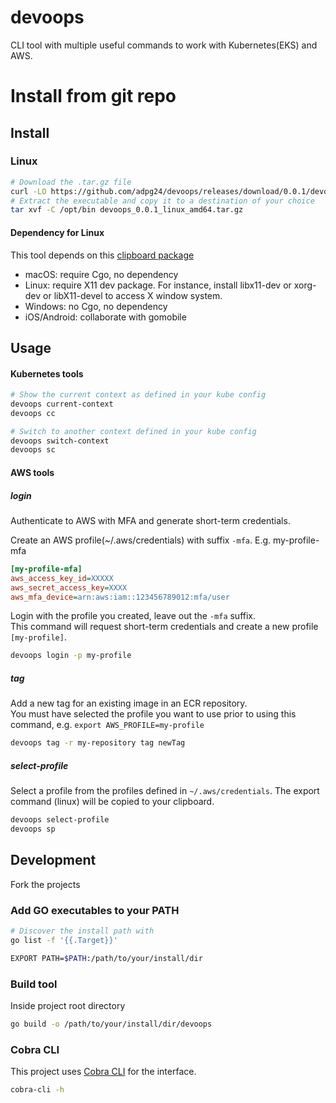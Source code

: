 # devoops
CLI tool with multiple useful commands to work with Kubernetes(EKS) and AWS.

# Install from git repo

## Install

### Linux
```bash
# Download the .tar.gz file
curl -LO https://github.com/adpg24/devoops/releases/download/0.0.1/devoops_0.0.1_linux_amd64.tar.gz
# Extract the executable and copy it to a destination of your choice
tar xvf -C /opt/bin devoops_0.0.1_linux_amd64.tar.gz
```

#### Dependency for Linux
This tool depends on this [clipboard package](https://pkg.go.dev/golang.design/x/clipboard)

- macOS: require Cgo, no dependency
- Linux: require X11 dev package. For instance, install libx11-dev or xorg-dev or libX11-devel to access X window system.
- Windows: no Cgo, no dependency
- iOS/Android: collaborate with gomobile

## Usage

#### Kubernetes tools

```bash
# Show the current context as defined in your kube config
devoops current-context
devoops cc

# Switch to another context defined in your kube config
devoops switch-context
devoops sc
```

#### AWS tools

##### login
Authenticate to AWS with MFA and generate short-term credentials.

Create an AWS profile(~/.aws/credentials) with suffix `-mfa`. E.g. my-profile-mfa
```ini
[my-profile-mfa]
aws_access_key_id=XXXXX
aws_secret_access_key=XXXX
aws_mfa_device=arn:aws:iam::123456789012:mfa/user
```
Login with the profile you created, leave out the `-mfa` suffix.\
This command will request short-term credentials and create a new profile `[my-profile]`.
```bash
devoops login -p my-profile
```

##### tag

Add a new tag for an existing image in an ECR repository.\
You must have selected the profile you want to use prior to using this command, e.g. `export AWS_PROFILE=my-profile`

```bash
devoops tag -r my-repository tag newTag
```

##### select-profile

Select a profile from the profiles defined in `~/.aws/credentials`. The export command (linux) will be copied to your clipboard.
```bash
devoops select-profile
devoops sp
```

## Development

Fork the projects

### Add GO executables to your PATH
```bash
# Discover the install path with
go list -f '{{.Target}}'

EXPORT PATH=$PATH:/path/to/your/install/dir
```

### Build tool
Inside project root directory
````bash
go build -o /path/to/your/install/dir/devoops
````

### Cobra CLI
This project uses [Cobra CLI](https://github.com/spf13/cobra) for the interface.
```bash
cobra-cli -h
```
